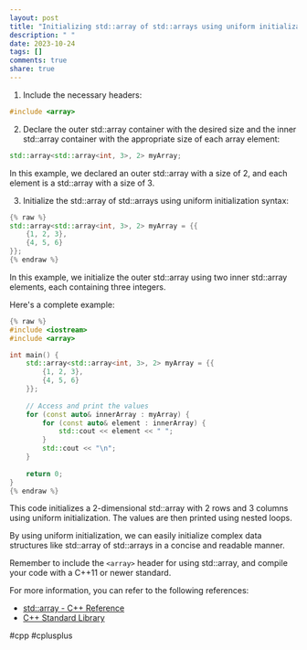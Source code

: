 ```yaml
---
layout: post
title: "Initializing std::array of std::arrays using uniform initialization in C++"
description: " "
date: 2023-10-24
tags: []
comments: true
share: true
---
```


1. Include the necessary headers:
```cpp
#include <array>
```

2. Declare the outer std::array container with the desired size and the inner std::array container with the appropriate size of each array element:
```cpp
std::array<std::array<int, 3>, 2> myArray;
```
In this example, we declared an outer std::array with a size of 2, and each element is a std::array with a size of 3.

3. Initialize the std::array of std::arrays using uniform initialization syntax:
```cpp
{% raw %}
std::array<std::array<int, 3>, 2> myArray = {{
    {1, 2, 3},
    {4, 5, 6}
}};
{% endraw %}
```
In this example, we initialize the outer std::array using two inner std::array elements, each containing three integers.

Here's a complete example:

```cpp
{% raw %}
#include <iostream>
#include <array>

int main() {
    std::array<std::array<int, 3>, 2> myArray = {{
        {1, 2, 3},
        {4, 5, 6}
    }};
    
    // Access and print the values
    for (const auto& innerArray : myArray) {
        for (const auto& element : innerArray) {
            std::cout << element << " ";
        }
        std::cout << "\n";
    }
    
    return 0;
}
{% endraw %}
```

This code initializes a 2-dimensional std::array with 2 rows and 3 columns using uniform initialization. The values are then printed using nested loops.

By using uniform initialization, we can easily initialize complex data structures like std::array of std::arrays in a concise and readable manner.

Remember to include the `<array>` header for using std::array, and compile your code with a C++11 or newer standard.

For more information, you can refer to the following references:

- [std::array - C++ Reference](https://en.cppreference.com/w/cpp/container/array)
- [C++ Standard Library](https://en.cppreference.com/w/cpp/header/array)

#cpp #cplusplus